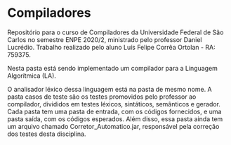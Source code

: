 # Compiladores

Repositório para o curso de  Compiladores da Universidade Federal de São Carlos no semestre ENPE 2020/2, ministrado pelo professor Daniel Lucrédio. Trabalho realizado pelo aluno Luís Felipe Corrêa Ortolan - RA: 759375.

Nesta pasta está sendo implementado um compilador para a Linguagem Algorítmica (LA). 

O analisador léxico dessa linguagem está na pasta de mesmo nome. A pasta casos de teste são os testes promovidos pelo professor ao compilador, divididos em testes léxicos, sintáticos, semânticos e gerador. Cada pasta tem uma pasta de entrada, com os códigos fornecidos, e uma pasta saída, com os códigos esperados. Além disso, essa pasta ainda tem um arquivo chamado Corretor_Automatico.jar, responsável pela correção dos testes desta disciplina.
